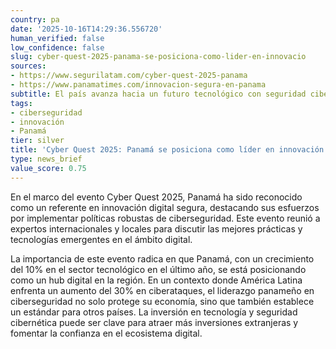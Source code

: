 ```yaml
---
country: pa
date: '2025-10-16T14:29:36.556720'
human_verified: false
low_confidence: false
slug: cyber-quest-2025-panama-se-posiciona-como-lider-en-innovacio
sources:
- https://www.segurilatam.com/cyber-quest-2025-panama
- https://www.panamatimes.com/innovacion-segura-en-panama
subtitle: El país avanza hacia un futuro tecnológico con seguridad cibernética
tags:
- ciberseguridad
- innovación
- Panamá
tier: silver
title: 'Cyber Quest 2025: Panamá se posiciona como líder en innovación digital segura'
type: news_brief
value_score: 0.75
---
```


<p>En el marco del evento Cyber Quest 2025, Panamá ha sido reconocido como un referente en innovación digital segura, destacando sus esfuerzos por implementar políticas robustas de ciberseguridad. Este evento reunió a expertos internacionales y locales para discutir las mejores prácticas y tecnologías emergentes en el ámbito digital.</p><p>La importancia de este evento radica en que Panamá, con un crecimiento del 10% en el sector tecnológico en el último año, se está posicionando como un hub digital en la región. En un contexto donde América Latina enfrenta un aumento del 30% en ciberataques, el liderazgo panameño en ciberseguridad no solo protege su economía, sino que también establece un estándar para otros países. La inversión en tecnología y seguridad cibernética puede ser clave para atraer más inversiones extranjeras y fomentar la confianza en el ecosistema digital.</p>